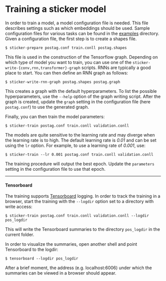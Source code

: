 # Training a sticker model

In order to train a model, a model configuration file is needed. This file
describes settings such as which embeddings should be used. Sample
configuration files for various tasks can be found in the [examples](examples/)
directory. Given a configuration file, the first step is to create a shapes
file.

~~~shell
$ sticker-prepare postag.conf train.conll postag.shapes
~~~

This file is used in the construction of the Tensorflow
graph. Depending on which type of model you want to train, you can use
one of the `sticker-write-{conv,rnn,transformer}-graph` scripts. RNNs
are typically a good place to start. You can then define an RNN graph
as follows:

~~~shell
$ sticker-write-rnn-graph postag.shapes postag.graph
~~~

This creates a graph with the default hyperparameters. To list the
possible hyperparameters, use the `--help` option of the graph writing
script. After the graph is created, update the `graph` setting in the
configuration file (here `postag.conf`) to use the generated graph.

Finally, you can then train the model parameters:

~~~shell
$ sticker-train postag.conf train.conll validation.conll 
~~~

The models are quite sensitive to the learning rate and may diverge
when the learning rate is to high. The default learning rate is *0.01*
and can be set using the `lr` option. For example, to use a learning
rate of *0.001*, use:

~~~shell
$ sticker-train --lr 0.001 postag.conf train.conll validation.conll 
~~~

The training procedure will output the best epoch. Update the
`parameters` setting in the configuration file to use that epoch.

______

#### Tensorboard

The training supports
[Tensorboard](https://www.tensorflow.org/guide/summaries_and_tensorboard)
logging. In order to track the training
in a browser, start the training with the `--logdir` option set to a directory 
with write access: 

~~~shell
$ sticker-train postag.conf train.conll validation.conll --logdir pos_logdir
~~~

This will write the Tensorboard summaries to the directory `pos_logdir` in
the current folder.

In order to visualize the summaries, open another shell and point 
Tensorboard to the logdir:

~~~shell
$ tensorboard --logdir pos_logdir
~~~

After a brief moment, the address (e.g. localhost:6006) under which the 
summaries can be viewed in a browser should appear.
